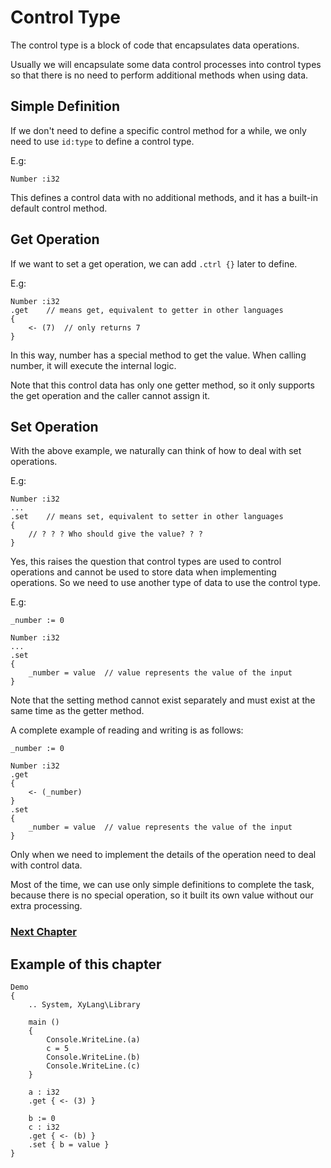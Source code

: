 # Control Type
The control type is a block of code that encapsulates data operations.

Usually we will encapsulate some data control processes into control types so that there is no need to perform additional methods when using data.

## Simple Definition
If we don't need to define a specific control method for a while, we only need to use `id:type` to define a control type.

E.g:
```
Number :i32
```
This defines a control data with no additional methods, and it has a built-in default control method.

## Get Operation
If we want to set a get operation, we can add `.ctrl {}` later to define.

E.g:
```
Number :i32
.get    // means get, equivalent to getter in other languages
{
    <- (7)  // only returns 7
}
```
In this way, number has a special method to get the value. When calling number, it will execute the internal logic.

Note that this control data has only one getter method, so it only supports the get operation and the caller cannot assign it.
## Set Operation
With the above example, we naturally can think of how to deal with set operations.

E.g:
```
Number :i32
...
.set    // means set, equivalent to setter in other languages
{
    // ? ? ? Who should give the value? ? ?
}
```
Yes, this raises the question that control types are used to control operations and cannot be used to store data when implementing operations.
So we need to use another type of data to use the control type.

E.g:
```
_number := 0

Number :i32
...
.set
{
    _number = value  // value represents the value of the input
}
```

Note that the setting method cannot exist separately and must exist at the same time as the getter method.

A complete example of reading and writing is as follows:
```
_number := 0

Number :i32
.get
{
    <- (_number)
}
.set
{
    _number = value  // value represents the value of the input
}
```

Only when we need to implement the details of the operation need to deal with control data.

Most of the time, we can use only simple definitions to complete the task, because there is no special operation, so it built its own value without our extra processing.

### [Next Chapter](package-type.md)

## Example of this chapter
```
Demo
{
    .. System, XyLang\Library

    main ()
    {
        Console.WriteLine.(a)
        c = 5
        Console.WriteLine.(b)
        Console.WriteLine.(c)
    }

    a : i32
    .get { <- (3) }
    
    b := 0
    c : i32
    .get { <- (b) }
    .set { b = value }
}
```